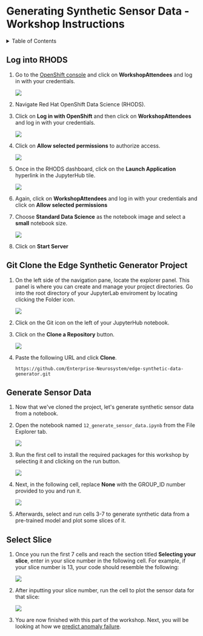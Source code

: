 # Generating Synthetic Sensor Data - Workshop Instructions
<details>
<summary>Table of Contents</summary>
<p>

* [Log into RHODS](#logging-into-rhods)
* [Git Clone the Edge Synthetic Generator Project](#git-clone-the-edge-synthetic-generator-project)
* [Generate Sensor Data](#generate-sensor-data)
* [Select Slice](#select-slice)

</p>
</details>

## Log into RHODS

1. Go to the [OpenShift console](https://console-openshift-console.apps.ieee.d7se.p1.openshiftapps.com/) and click on **WorkshopAttendees** and log in with your credentials.

    ![](/workshop/images/workshop_attendees.png)

2. Navigate Red Hat OpenShift Data Science (RHODS).

3. Click on **Log in with OpenShift** and then click on **WorkshopAttendees** and log in with your credentials.

    ![](/workshop/images/openshift_login.png)

4. Click on **Allow selected permissions** to authorize access. 

    ![](/workshop/images/authorize_access.png)

5. Once in the RHODS dashboard, click on the **Launch Application** hyperlink in the JupyterHub tile.

    ![](/workshop/images/rhods_jupyterhub.png)

6. Again, click on **WorkshopAttendees** and log in with your credentials and click on **Allow selected permissions**

6. Choose **Standard Data Science** as the notebook image and select a **small** notebook size.

    ![](/workshop/images/jupyterhub_nb.png)

7. Click on **Start Server**

## Git Clone the Edge Synthetic Generator Project 
1. On the left side of the navigation pane, locate the explorer panel. This panel is where you can create and manage your project directories. Go into the root directory of your JupyterLab enviroment by locating clicking the Folder icon.

    ![](/workshop/images/directory.png)

2. Click on the Git icon on the left of your JupyterHub notebook.


3. Click on the **Clone a Repository** button.

    ![](/workshop/images/git_clone.png)

4. Paste the following URL and click **Clone**.
 
    ```
    https://github.com/Enterprise-Neurosystem/edge-synthetic-data-generator.git
    ```
## Generate Sensor Data

1. Now that we've cloned the project, let's generate synthetic sensor data from a notebook. 

2. Open the notebook named `12_generate_sensor_data.ipynb` from the File Explorer tab. 

    ![](/workshop/images/generate_sensor_data.png)

3.  Run the first cell to install the required packages for this workshop by selecting it and clicking on the run button.

    ![](/workshop/images/run_cells.png)

4. Next, in the following cell, replace **None** with the GROUP_ID number provided to you and run it.

    ![](/workshop/images/group_id.png)

5. Afterwards, select and run cells 3-7 to generate synthetic data from a pre-trained model and plot some slices of it.


## Select Slice

1. Once you run the first 7 cells and reach the section titled **Selecting your slice**, enter in your slice number in the following cell. For example, if your slice number is 13, your code should resemble the following:

    ![](/workshop/images/select_slice.png)

2. After inputting your slice number, run the cell to plot the sensor data for that slice:

    ![](/workshop/images/slice_13_plot.png)

3. You are now finished with this part of the workshop. Next, you will be looking at how we 
[predict anomaly failure](https://github.com/Enterprise-Neurosystem/edge-prediction-failure/blob/main/workshop/instructions.md). 











